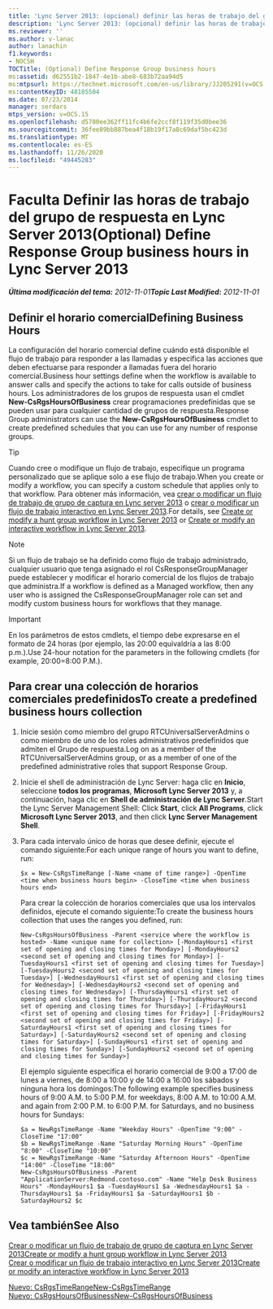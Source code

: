 ```yaml
---
title: 'Lync Server 2013: (opcional) definir las horas de trabajo del grupo de respuesta'
description: 'Lync Server 2013: (opcional) definir las horas de trabajo del grupo de respuesta.'
ms.reviewer: ''
ms.author: v-lanac
author: lanachin
f1.keywords:
- NOCSH
TOCTitle: (Optional) Define Response Group business hours
ms:assetid: d62551b2-1847-4e1b-abe8-683b72aa94d5
ms:mtpsurl: https://technet.microsoft.com/en-us/library/JJ205291(v=OCS.15)
ms:contentKeyID: 48185504
ms.date: 07/23/2014
manager: serdars
mtps_version: v=OCS.15
ms.openlocfilehash: d5780ee362ff11fc4b6fe2ccf8f119f35d0bee36
ms.sourcegitcommit: 36fee89bb887bea4f18b19f17a8c69daf5bc423d
ms.translationtype: MT
ms.contentlocale: es-ES
ms.lasthandoff: 11/26/2020
ms.locfileid: "49445283"
---
```

# <a name="optional-define-response-group-business-hours-in-lync-server-2013"></a><span data-ttu-id="7f695-103">Faculta Definir las horas de trabajo del grupo de respuesta en Lync Server 2013</span><span class="sxs-lookup"><span data-stu-id="7f695-103">(Optional) Define Response Group business hours in Lync Server 2013</span></span>

<div data-xmlns="http://www.w3.org/1999/xhtml">

<div class="topic" data-xmlns="http://www.w3.org/1999/xhtml" data-msxsl="urn:schemas-microsoft-com:xslt" data-cs="https://msdn.microsoft.com/">

<div data-asp="https://msdn2.microsoft.com/asp">



</div>

<div id="mainSection">

<div id="mainBody"><span data-ttu-id="7f695-104">

<span> </span></span><span class="sxs-lookup"><span data-stu-id="7f695-104">

<span> </span></span></span>

<span data-ttu-id="7f695-105">_**Última modificación del tema:** 2012-11-01_</span><span class="sxs-lookup"><span data-stu-id="7f695-105">_**Topic Last Modified:** 2012-11-01_</span></span>

<div>

## <a name="defining-business-hours"></a><span data-ttu-id="7f695-106">Definir el horario comercial</span><span class="sxs-lookup"><span data-stu-id="7f695-106">Defining Business Hours</span></span>

<span data-ttu-id="7f695-107">La configuración del horario comercial define cuándo está disponible el flujo de trabajo para responder a las llamadas y especifica las acciones que deben efectuarse para responder a llamadas fuera del horario comercial.</span><span class="sxs-lookup"><span data-stu-id="7f695-107">Business hour settings define when the workflow is available to answer calls and specify the actions to take for calls outside of business hours.</span></span> <span data-ttu-id="7f695-108">Los administradores de los grupos de respuesta usan el cmdlet **New-CsRgsHoursOfBusiness** crear programaciones predefinidas que se pueden usar para cualquier cantidad de grupos de respuesta.</span><span class="sxs-lookup"><span data-stu-id="7f695-108">Response Group administrators can use the **New-CsRgsHoursOfBusiness** cmdlet to create predefined schedules that you can use for any number of response groups.</span></span>

<div>


> [!TIP]  
> <span data-ttu-id="7f695-109">Cuando cree o modifique un flujo de trabajo, especifique un programa personalizado que se aplique solo a ese flujo de trabajo.</span><span class="sxs-lookup"><span data-stu-id="7f695-109">When you create or modify a workflow, you can specify a custom schedule that applies only to that workflow.</span></span> <span data-ttu-id="7f695-110">Para obtener más información, vea <A href="lync-server-2013-create-or-modify-a-hunt-group-workflow.md">crear o modificar un flujo de trabajo de grupo de captura en Lync server 2013</A> o <A href="lync-server-2013-create-or-modify-an-interactive-workflow.md">crear o modificar un flujo de trabajo interactivo en Lync Server 2013</A>.</span><span class="sxs-lookup"><span data-stu-id="7f695-110">For details, see <A href="lync-server-2013-create-or-modify-a-hunt-group-workflow.md">Create or modify a hunt group workflow in Lync Server 2013</A> or <A href="lync-server-2013-create-or-modify-an-interactive-workflow.md">Create or modify an interactive workflow in Lync Server 2013</A>.</span></span>



</div>

<div>


> [!NOTE]  
> <span data-ttu-id="7f695-111">Si un flujo de trabajo se ha definido como flujo de trabajo administrado, cualquier usuario que tenga asignado el rol CsResponseGroupManager puede establecer y modificar el horario comercial de los flujos de trabajo que administra.</span><span class="sxs-lookup"><span data-stu-id="7f695-111">If a workflow is defined as a Managed workflow, then any user who is assigned the CsResponseGroupManager role can set and modify custom business hours for workflows that they manage.</span></span>



</div>

<div>


> [!IMPORTANT]  
> <span data-ttu-id="7f695-112">En los parámetros de estos cmdlets, el tiempo debe expresarse en el formato de 24 horas (por ejemplo, las 20:00 equivaldría a las 8:00 p.m.).</span><span class="sxs-lookup"><span data-stu-id="7f695-112">Use 24-hour notation for the parameters in the following cmdlets (for example, 20:00=8:00 P.M.).</span></span>



</div>

<div>

## <a name="to-create-a-predefined-business-hours-collection"></a><span data-ttu-id="7f695-113">Para crear una colección de horarios comerciales predefinidos</span><span class="sxs-lookup"><span data-stu-id="7f695-113">To create a predefined business hours collection</span></span>

1.  <span data-ttu-id="7f695-114">Inicie sesión como miembro del grupo RTCUniversalServerAdmins o como miembro de uno de los roles administrativos predefinidos que admiten el Grupo de respuesta.</span><span class="sxs-lookup"><span data-stu-id="7f695-114">Log on as a member of the RTCUniversalServerAdmins group, or as a member of one of the predefined administrative roles that support Response Group.</span></span>

2.  <span data-ttu-id="7f695-115">Inicie el shell de administración de Lync Server: haga clic en **Inicio**, seleccione **todos los programas**, **Microsoft Lync Server 2013** y, a continuación, haga clic en **Shell de administración de Lync Server**.</span><span class="sxs-lookup"><span data-stu-id="7f695-115">Start the Lync Server Management Shell: Click **Start**, click **All Programs**, click **Microsoft Lync Server 2013**, and then click **Lync Server Management Shell**.</span></span>

3.  <span data-ttu-id="7f695-116">Para cada intervalo único de horas que desee definir, ejecute el comando siguiente:</span><span class="sxs-lookup"><span data-stu-id="7f695-116">For each unique range of hours you want to define, run:</span></span>
    
        $x = New-CsRgsTimeRange [-Name <name of time range>] -OpenTime <time when business hours begin> -CloseTime <time when business hours end>
    
    <span data-ttu-id="7f695-117">Para crear la colección de horarios comerciales que usa los intervalos definidos, ejecute el comando siguiente:</span><span class="sxs-lookup"><span data-stu-id="7f695-117">To create the business hours collection that uses the ranges you defined, run:</span></span>
    
        New-CsRgsHoursOfBusiness -Parent <service where the workflow is hosted> -Name <unique name for collection> [-MondayHours1 <first set of opening and closing times for Monday>] [-MondayHours2 <second set of opening and closing times for Monday>] [-TuesdayHours1 <first set of opening and closing times for Tuesday>] [-TuesdayHours2 <second set of opening and closing times for Tuesday>] [-WednesdayHours1 <first set of opening and closing times for Wednesday>] [-WednesdayHours2 <second set of opening and closing times for Wednesday>] [-ThursdayHours1 <first set of opening and closing times for Thursday>] [-ThursdayHours2 <second set of opening and closing times for Thursday>] [-FridayHours1 <first set of opening and closing times for Friday>] [-FridayHours2 <second set of opening and closing times for Friday>] [-SaturdayHours1 <first set of opening and closing times for Saturday>] [-SaturdayHours2 <second set of opening and closing times for Saturday>] [-SundayHours1 <first set of opening and closing times for Sunday>] [-SundayHours2 <second set of opening and closing times for Sunday>]
    
    <span data-ttu-id="7f695-p103">El ejemplo siguiente especifica el horario comercial de 9:00 a 17:00 de lunes a viernes, de 8:00 a 10:00 y de 14:00 a 16:00 los sábados y ninguna hora los domingos:</span><span class="sxs-lookup"><span data-stu-id="7f695-p103">The following example specifies business hours of 9:00 A.M. to 5:00 P.M. for weekdays, 8:00 A.M. to 10:00 A.M. and again from 2:00 P.M. to 6:00 P.M. for Saturdays, and no business hours for Sundays:</span></span>
    
        $a = NewRgsTimeRange -Name "Weekday Hours" -OpenTime "9:00" -CloseTime "17:00"
        $b = NewRgsTimeRange -Name "Saturday Morning Hours" -OpenTime "8:00" -CloseTime "10:00" 
        $c = NewRgsTimeRange -Name "Saturday Afternoon Hours" -OpenTime "14:00" -CloseTime "18:00" 
        New-CsRgsHoursOfBusiness -Parent "ApplicationServer:Redmond.contoso.com" -Name "Help Desk Business Hours" -MondayHours1 $a -TuesdayHours1 $a -WednesdayHours1 $a -ThursdayHours1 $a -FridayHours1 $a -SaturdayHours1 $b -SaturdayHours2 $c

</div>

</div>

<div>

## <a name="see-also"></a><span data-ttu-id="7f695-125">Vea también</span><span class="sxs-lookup"><span data-stu-id="7f695-125">See Also</span></span>


[<span data-ttu-id="7f695-126">Crear o modificar un flujo de trabajo de grupo de captura en Lync Server 2013</span><span class="sxs-lookup"><span data-stu-id="7f695-126">Create or modify a hunt group workflow in Lync Server 2013</span></span>](lync-server-2013-create-or-modify-a-hunt-group-workflow.md)  
[<span data-ttu-id="7f695-127">Crear o modificar un flujo de trabajo interactivo en Lync Server 2013</span><span class="sxs-lookup"><span data-stu-id="7f695-127">Create or modify an interactive workflow in Lync Server 2013</span></span>](lync-server-2013-create-or-modify-an-interactive-workflow.md)  


[<span data-ttu-id="7f695-128">Nuevo: CsRgsTimeRange</span><span class="sxs-lookup"><span data-stu-id="7f695-128">New-CsRgsTimeRange</span></span>](https://docs.microsoft.com/powershell/module/skype/New-CsRgsTimeRange)  
[<span data-ttu-id="7f695-129">Nuevo: CsRgsHoursOfBusiness</span><span class="sxs-lookup"><span data-stu-id="7f695-129">New-CsRgsHoursOfBusiness</span></span>](https://docs.microsoft.com/powershell/module/skype/New-CsRgsHoursOfBusiness)  
  

<span data-ttu-id="7f695-130"></div>

</div>

<span> </span>

</div>

</div>

</span><span class="sxs-lookup"><span data-stu-id="7f695-130"></div>

</div>

<span> </span>

</div>

</div>

</span></span></div>

